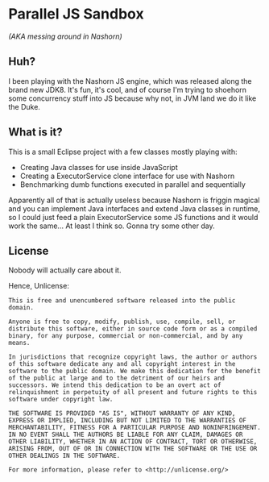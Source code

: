 # Parallel JS Sandbox
*(AKA messing around in Nashorn)*

## Huh?

I been playing with the Nashorn JS engine, which was released along the brand new JDK8. It's fun, it's cool, and of course I'm trying to shoehorn some concurrency stuff into JS because why not, in JVM land we do it like the Duke.

## What is it?

This is a small Eclipse project with a few classes mostly playing with:

* Creating Java classes for use inside JavaScript
* Creating a ExecutorService clone interface for use with Nashorn
* Benchmarking dumb functions executed in parallel and sequentially

Apparently all of that is actually useless because Nashorn is friggin magical and you can implement Java interfaces and extend Java classes in runtime, so I could just feed a plain ExecutorService some JS functions and it would work the same... At least I think so. Gonna try some other day.

## License
Nobody will actually care about it.

Hence, Unlicense:

```
This is free and unencumbered software released into the public domain.

Anyone is free to copy, modify, publish, use, compile, sell, or
distribute this software, either in source code form or as a compiled
binary, for any purpose, commercial or non-commercial, and by any
means.

In jurisdictions that recognize copyright laws, the author or authors
of this software dedicate any and all copyright interest in the
software to the public domain. We make this dedication for the benefit
of the public at large and to the detriment of our heirs and
successors. We intend this dedication to be an overt act of
relinquishment in perpetuity of all present and future rights to this
software under copyright law.

THE SOFTWARE IS PROVIDED "AS IS", WITHOUT WARRANTY OF ANY KIND,
EXPRESS OR IMPLIED, INCLUDING BUT NOT LIMITED TO THE WARRANTIES OF
MERCHANTABILITY, FITNESS FOR A PARTICULAR PURPOSE AND NONINFRINGEMENT.
IN NO EVENT SHALL THE AUTHORS BE LIABLE FOR ANY CLAIM, DAMAGES OR
OTHER LIABILITY, WHETHER IN AN ACTION OF CONTRACT, TORT OR OTHERWISE,
ARISING FROM, OUT OF OR IN CONNECTION WITH THE SOFTWARE OR THE USE OR
OTHER DEALINGS IN THE SOFTWARE.

For more information, please refer to <http://unlicense.org/>
```